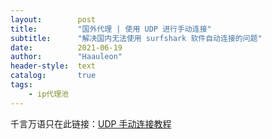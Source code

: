 ```yaml
---
layout:        post
title:         "国外代理 | 使用 UDP 进行手动连接"
subtitle:      "解决国内无法使用 surfshark 软件自动连接的问题"
date:          2021-06-19
author:        "Haauleon"
header-style:  text
catalog:       true
tags:
    - ip代理池
---
```


千言万语只在此链接：[UDP 手动连接教程](https://support.shark-china.com/hc/en-us/articles/360010272839-How-to-connect-to-Surfshark-in-countries-with-internet-restrictions-on-Windows#h_01ECA8MA1GHCQRD2D7KQXT43W1)